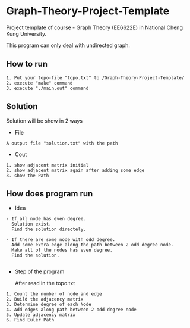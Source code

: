 # Graph-Theory-Project-Template
Project template of course - Graph Theory (EE6622E) in National Cheng Kung University.

This program can only deal with undirected graph.

## How to run

```
1. Put your topo-file "topo.txt" to /Graph-Theory-Project-Template/
2. execute "make" command
3. execute "./main.out" command
```



## Solution

Solution will be show in 2 ways

* File
```
A output file "solution.txt" with the path
```

* Cout
```
1. show adjacent matrix initial
2. show adjacent matrix again after adding some edge
3. show the Path
```
## How does program run

* Idea
```
- If all node has even degree. 
  Solution exist.
  Find the solution directely.

- If there are some node with odd degree. 
  Add some extra edge along the path between 2 odd degree node.
  Make all of the nodes has even degree.
  Find the solution.
  
```

* Step of the program

  After read in the topo.txt
```
1. Count the number of node and edge
2. Build the adjacency matrix
3. Determine degree of each Node
4. Add edges along path between 2 odd degree node 
5. Update adjacency matrix
6. Find Euler Path
```
